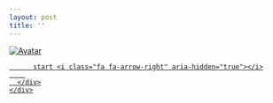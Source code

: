```yaml
---
layout: post
title: ''
---
```


<p class="imglist">

<div class="image-container">
  <a href="https://pic.superbed.cn/item/5dadcb308b58bc7bf7702f0b.jpg"  data-fancybox="images">
    <img src="https://cxcxcx.cx/assets/img/cx/cx0002/c.jpg" alt="Avatar" class="image" />
    <div class="overlay">
      <div class="text">
        
          start <i class="fa fa-arrow-right" aria-hidden="true"></i>
        
      </div>
    </div>
  </a>
</div>


<a href="https://pic.superbed.cn/item/5dadcb308b58bc7bf7702f0e.jpg" data-fancybox="images"><img src="" /></a>
<a href="https://pic.superbed.cn/item/5dadcb308b58bc7bf7702f10.jpg" data-fancybox="images"><img src="" /></a>
<a href="https://pic.superbed.cn/item/5dadcb308b58bc7bf7702f12.jpg" data-fancybox="images"><img src="" /></a>
<a href="https://pic.superbed.cn/item/5dadcb308b58bc7bf7702f14.jpg" data-fancybox="images"><img src="" /></a>
<a href="https://pic.superbed.cn/item/5dadcb308b58bc7bf7702f16.jpg" data-fancybox="images"><img src="" /></a>
<a href="https://pic.superbed.cn/item/5dadcb308b58bc7bf7702f1a.jpg" data-fancybox="images"><img src="" /></a>
<a href="https://pic.superbed.cn/item/5dadcb308b58bc7bf7702f1c.jpg" data-fancybox="images"><img src="" /></a>
<a href="https://pic.superbed.cn/item/5dadcb308b58bc7bf7702f1f.jpg" data-fancybox="images"><img src="" /></a>
<a href="https://pic.superbed.cn/item/5dadcb308b58bc7bf7702f21.jpg" data-fancybox="images"><img src="" /></a>
<a href="https://pic.superbed.cn/item/5dadcb308b58bc7bf7702f23.jpg" data-fancybox="images"><img src="" /></a>
<a href="https://pic.superbed.cn/item/5dadcb308b58bc7bf7702f25.jpg" data-fancybox="images"><img src="" /></a>
<a href="https://pic.superbed.cn/item/5dadcb308b58bc7bf7702f27.jpg" data-fancybox="images"><img src="" /></a>
<a href="https://pic.superbed.cn/item/5dadcb308b58bc7bf7702f29.jpg" data-fancybox="images"><img src="" /></a>
<a href="https://pic.superbed.cn/item/5dadcb308b58bc7bf7702f2b.jpg" data-fancybox="images"><img src="" /></a>








</p>